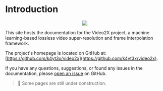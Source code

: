 # Introduction

<p align="center">
   <img src="https://github.com/user-attachments/assets/5cd63373-e806-474f-94ec-6e04963bf90f"/>
</p>

This site hosts the documentation for the Video2X project, a machine learning-based lossless video super-resolution and frame interpolation framework.

The project's homepage is located on GitHub at: [https://github.com/k4yt3x/video2x](https://github.com/k4yt3x/video2x).

If you have any questions, suggestions, or found any issues in the documentation, please [open an issue](https://github.com/k4yt3x/video2x/issues/new/choose) on GitHub.

> 🚧 Some pages are still under construction.
